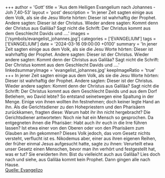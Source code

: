 +++
author = 'Gott'
title = 'Aus dem Heiligen Evangelium nach Johannes - Joh 7,40-53'
layout = 'post'
description = 'In jener Zeit sagten einige aus dem Volk, als sie die Jesu Worte hörten: Dieser ist wahrhaftig der Prophet. Andere sagten: Dieser ist der Christus. Wieder andere sagten: Kommt denn der Christus aus Galiläa? Sagt nicht die Schrift: Der Christus kommt aus dem Geschlecht Davids und ....'
images = ['/symbols/evangelist_johannes.jpg']
categories = ['EVANGELIUM']
tags = ['EVANGELIUM']
date = '2024-03-16 09:00:00 +0100'
summary = 'In jener Zeit sagten einige aus dem Volk, als sie die Jesu Worte hörten: Dieser ist wahrhaftig der Prophet. Andere sagten: Dieser ist der Christus. Wieder andere sagten: Kommt denn der Christus aus Galiläa? Sagt nicht die Schrift: Der Christus kommt aus dem Geschlecht Davids und ....'
linkedsummaryImage = 'evangelist_johannes.jpg'
keepImageRatio = 'true'
+++
In jener Zeit sagten einige aus dem Volk, als sie die Jesu Worte hörten: Dieser ist wahrhaftig der Prophet.
Andere sagten: Dieser ist der Christus. Wieder andere sagten: Kommt denn der Christus aus Galiläa?
Sagt nicht die Schrift: Der Christus kommt aus dem Geschlecht Davids und aus dem Dorf Betlehem, wo David lebte?
So entstand seinetwegen eine Spaltung in der Menge.<!--more-->
Einige von ihnen wollten ihn festnehmen; doch keiner legte Hand an ihn.
Als die Gerichtsdiener zu den Hohepriestern und den Pharisäern zurückkamen, fragten diese: Warum habt ihr ihn nicht hergebracht?
Die Gerichtsdiener antworteten: Noch nie hat ein Mensch so gesprochen.
Da entgegneten ihnen die Pharisäer: Habt auch ihr euch in die Irre führen lassen?
Ist etwa einer von den Oberen oder von den Pharisäern zum Glauben an ihn gekommen?
Dieses Volk jedoch, das vom Gesetz nichts versteht, verflucht ist es.
Nikodemus aber, einer aus ihren eigenen Reihen, der früher einmal Jesus aufgesucht hatte, sagte zu ihnen:
Verurteilt etwa unser Gesetz einen Menschen, bevor man ihn verhört und festgestellt hat, was er tut?
Sie erwiderten ihm: Bist du vielleicht auch aus Galiläa? Lies doch nach und siehe, aus Galiläa kommt kein Prophet.
Dann gingen alle nach Hause.<br> [Quelle: Evangelizo](https://evangeliumtagfuertag.org/DE/gospel)